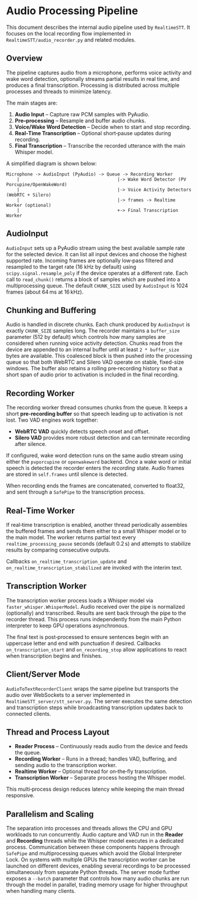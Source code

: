 # Audio Processing Pipeline

This document describes the internal audio pipeline used by `RealtimeSTT`. It focuses on the local recording flow implemented in `RealtimeSTT/audio_recorder.py` and related modules.

## Overview

The pipeline captures audio from a microphone, performs voice activity and wake word detection, optionally streams partial results in real time, and produces a final transcription. Processing is distributed across multiple processes and threads to minimize latency.

The main stages are:

1. **Audio Input** – Capture raw PCM samples with PyAudio.
2. **Pre–processing** – Resample and buffer audio chunks.
3. **Voice/Wake Word Detection** – Decide when to start and stop recording.
4. **Real‑Time Transcription** – Optional short‑pause updates during recording.
5. **Final Transcription** – Transcribe the recorded utterance with the main Whisper model.

A simplified diagram is shown below:

```text
Microphone -> AudioInput (PyAudio) -> Queue -> Recording Worker
    |                                     |-> Wake Word Detector (PV Porcupine/OpenWakeWord)
    |                                     |-> Voice Activity Detectors (WebRTC + Silero)
    |                                     |-> frames -> Realtime Worker (optional)
    |                                     +-> Final Transcription Worker
```

## AudioInput

`AudioInput` sets up a PyAudio stream using the best available sample rate for the selected device. It can list all input devices and choose the highest supported rate. Incoming frames are optionally low‑pass filtered and resampled to the target rate (16 kHz by default) using `scipy.signal.resample_poly` if the device operates at a different rate. Each call to `read_chunk()` returns a block of samples which are pushed into a multiprocessing queue. The default `CHUNK_SIZE` used by `AudioInput` is 1024 frames (about 64 ms at 16 kHz).

## Chunking and Buffering

Audio is handled in discrete chunks. Each chunk produced by `AudioInput` is
exactly `CHUNK_SIZE` samples long. The recorder maintains a `buffer_size`
parameter (512 by default) which controls how many samples are considered when
running voice activity detection. Chunks read from the device are appended to an
internal buffer until at least `2 * buffer_size` bytes are available. This
coalesced block is then pushed into the processing queue so that both WebRTC and
Silero VAD operate on stable, fixed-size windows. The buffer also retains a
rolling pre‑recording history so that a short span of audio prior to activation
is included in the final recording.

## Recording Worker

The recording worker thread consumes chunks from the queue. It keeps a short **pre‑recording buffer** so that speech leading up to activation is not lost. Two VAD engines work together:

- **WebRTC VAD** quickly detects speech onset and offset.
- **Silero VAD** provides more robust detection and can terminate recording after silence.

If configured, wake word detection runs on the same audio stream using either the `pvporcupine` or `openwakeword` backend. Once a wake word or initial speech is detected the recorder enters the *recording* state. Audio frames are stored in `self.frames` until silence is detected.

When recording ends the frames are concatenated, converted to float32, and sent through a `SafePipe` to the transcription process.

## Real‑Time Worker

If real‑time transcription is enabled, another thread periodically assembles the buffered frames and sends them either to a small Whisper model or to the main model. The worker returns partial text every `realtime_processing_pause` seconds (default 0.2 s) and attempts to stabilize results by comparing consecutive outputs.

Callbacks `on_realtime_transcription_update` and `on_realtime_transcription_stabilized` are invoked with the interim text.

## Transcription Worker

The transcription worker process loads a Whisper model via `faster_whisper.WhisperModel`. Audio received over the pipe is normalized (optionally) and transcribed. Results are sent back through the pipe to the recorder thread. This process runs independently from the main Python interpreter to keep GPU operations asynchronous.

The final text is post‑processed to ensure sentences begin with an uppercase letter and end with punctuation if desired. Callbacks `on_transcription_start` and `on_recording_stop` allow applications to react when transcription begins and finishes.

## Client/Server Mode

`AudioToTextRecorderClient` wraps the same pipeline but transports the audio over WebSockets to a server implemented in `RealtimeSTT_server/stt_server.py`. The server executes the same detection and transcription steps while broadcasting transcription updates back to connected clients.

## Thread and Process Layout

- **Reader Process** – Continuously reads audio from the device and feeds the queue.
- **Recording Worker** – Runs in a thread; handles VAD, buffering, and sending audio to the transcription worker.
- **Realtime Worker** – Optional thread for on‑the‑fly transcription.
- **Transcription Worker** – Separate process hosting the Whisper model.

This multi‑process design reduces latency while keeping the main thread responsive.

## Parallelism and Scaling

The separation into processes and threads allows the CPU and GPU workloads to
run concurrently. Audio capture and VAD run in the **Reader** and **Recording**
threads while the Whisper model executes in a dedicated process. Communication
between these components happens through `SafePipe` and multiprocessing queues
which avoid the Global Interpreter Lock. On systems with multiple GPUs the
transcription worker can be launched on different devices, enabling several
recordings to be processed simultaneously from separate Python threads. The
server mode further exposes a `--batch` parameter that controls how many audio
chunks are run through the model in parallel, trading memory usage for higher
throughput when handling many clients.
